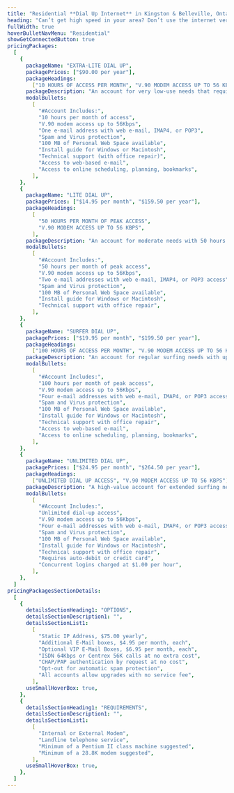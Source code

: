```yaml
---
title: "Residential **Dial Up Internet** in Kingston & Belleville, Ontario"
heading: "Can’t get high speed in your area? Don’t use the internet very much but would like an email address? KOS-dial up service will do the trick. We offer a local call service area from Brighton to Gananoque."
fullWidth: true
hoverBulletNavMenu: "Residential"
showGetConnectedButton: true
pricingPackages:
  [
    {
      packageName: "EXTRA-LITE DIAL UP",
      packagePrices: ["$90.00 per year"],
      packageHeadings:
        ["10 HOURS OF ACCESS PER MONTH", "V.90 MODEM ACCESS UP TO 56 KBPS"],
      packageDescription: "An account for very low-use needs that require only a few hours per month of Internet access for e-mail mostly, and perhaps a bit of browsing.",
      modalBullets:
        [
          "#Account Includes:",
          "10 hours per month of access",
          "V.90 modem access up to 56Kbps",
          "One e-mail address with web e-mail, IMAP4, or POP3",
          "Spam and Virus protection",
          "100 MB of Personal Web Space available",
          "Install guide for Windows or Macintosh",
          "Technical support (with office repair)",
          "Access to web-based e-mail",
          "Access to online scheduling, planning, bookmarks",
        ],
    },
    {
      packageName: "LITE DIAL UP",
      packagePrices: ["$14.95 per month", "$159.50 per year"],
      packageHeadings:
        [
          "50 HOURS PER MONTH OF PEAK ACCESS",
          "V.90 MODEM ACCESS UP TO 56 KBPS",
        ],
      packageDescription: "An account for moderate needs with 50 hours per month of Internet access for e-mail, browsing and general Internet usage.",
      modalBullets:
        [
          "#Account Includes:",
          "50 hours per month of peak access",
          "V.90 modem access up to 56Kbps",
          "Two e-mail addresses with web e-mail, IMAP4, or POP3 access",
          "Spam and Virus protection",
          "100 MB of Personal Web Space available",
          "Install guide for Windows or Macintosh",
          "Technical support with office repair",
        ],
    },
    {
      packageName: "SURFER DIAL UP",
      packagePrices: ["$19.95 per month", "$199.50 per year"],
      packageHeadings:
        ["100 HOURS OF ACCESS PER MONTH", "V.90 MODEM ACCESS UP TO 56 KBPS"],
      packageDescription: "An account for regular surfing needs with up to 100 hours per month of Internet access for e-mail, browsing and general Internet usage.",
      modalBullets:
        [
          "#Account Includes:",
          "100 hours per month of peak access",
          "V.90 modem access up to 56Kbps",
          "Four e-mail addresses with web e-mail, IMAP4, or POP3 access",
          "Spam and Virus protection",
          "100 MB of Personal Web Space available",
          "Install guide for Windows or Macintosh",
          "Technical support with office repair",
          "Access to web-based e-mail",
          "Access to online scheduling, planning, bookmarks",
        ],
    },
    {
      packageName: "UNLIMITED DIAL UP",
      packagePrices: ["$24.95 per month", "$264.50 per year"],
      packageHeadings:
        ["UNLIMITED DIAL UP ACCESS", "V.90 MODEM ACCESS UP TO 56 KBPS"],
      packageDescription: "A high-value account for extended surfing needs with unlimited Internet access for e-mail, browsing and general Internet usage. Great for small home businesses with the need for plenty of research and e-mail access.",
      modalBullets:
        [
          "#Account Includes:",
          "Unlimited dial-up access",
          "V.90 modem access up to 56Kbps",
          "Four e-mail addresses with web e-mail, IMAP4, or POP3 access",
          "Spam and Virus protection",
          "100 MB of Personal Web Space available",
          "Install guide for Windows or Macintosh",
          "Technical support with office repair",
          "Requires auto-debit or credit card",
          "Concurrent logins charged at $1.00 per hour",
        ],
    },
  ]
pricingPackagesSectionDetails:
  [
    {
      detailsSectionHeading1: "OPTIONS",
      detailsSectionDescription1: "",
      detailsSectionList1:
        [
          "Static IP Address, $75.00 yearly",
          "Additional E-Mail boxes, $4.95 per month, each",
          "Optional VIP E-Mail Boxes, $6.95 per month, each",
          "ISDN 64Kbps or Centrex 56K calls at no extra cost",
          "CHAP/PAP authentication by request at no cost",
          "Opt-out for automatic spam protection",
          "All accounts allow upgrades with no service fee",
        ],
      useSmallHoverBox: true,
    },
    {
      detailsSectionHeading1: "REQUIREMENTS",
      detailsSectionDescription1: "",
      detailsSectionList1:
        [
          "Internal or External Modem",
          "Landline telephone service",
          "Minimum of a Pentium II class machine suggested",
          "Minimum of a 28.8K modem suggested",
        ],
      useSmallHoverBox: true,
    },
  ]
---
```

